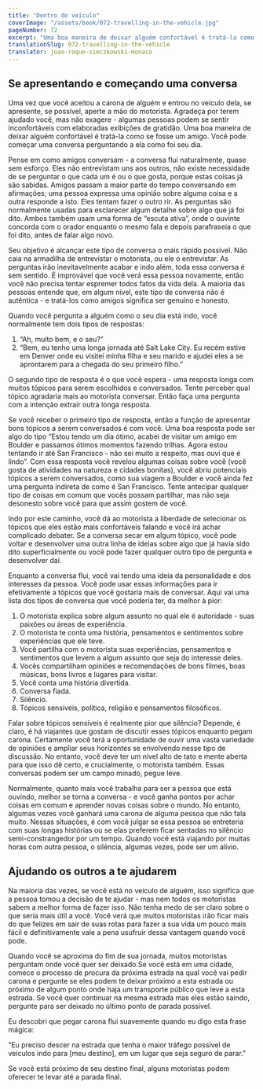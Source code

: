 ```yaml
---
title: "Dentro do veículo"
coverImage: "/assets/book/072-travelling-in-the-vehicle.jpg"
pageNumber: 72
excerpt: "Uma boa maneira de deixar alguém confortável é tratá-la como se fosse um amigo. Você pode começar uma conversa perguntando a ela como foi seu dia."
translationSlug: 072-travelling-in-the-vehicle
translator: joao-roque-sieczkowski-monaco
---
```


## Se apresentando e começando uma conversa

Uma vez que você aceitou a carona de alguém e entrou no veículo dela, se apresente, se possível, aperte a mão do motorista. Agradeça por terem ajudado você, mas não exagere - algumas pessoas podem se sentir inconfortáveis com elaboradas exibições de gratidão. Uma boa maneira de deixar alguém confortável é tratá-la como se fosse um amigo. Você pode começar uma conversa perguntando a ela como foi seu dia.

Pense em como amigos conversam - a conversa flui naturalmente, quase sem esforço. Eles não entrevistam uns aos outros, não existe necessidade de se perguntar o que cada um é ou o que gosta, porque estas coisas já são sabidas. Amigos passam a maior parte do tempo conversando em afirmações; uma pessoa expressa uma opinião sobre alguma coisa e a outra responde a isto. Eles tentam fazer o outro rir. As perguntas são normalmente usadas para esclarecer algum detalhe sobre algo que já foi dito. Ambos também usam uma forma de “escuta ativa”, onde o ouvinte concorda com o orador enquanto o mesmo fala e depois parafraseia o que foi dito, antes de falar algo novo.

Seu objetivo é alcançar este tipo de conversa o mais rápido possível. Não caia na armadilha de entrevistar o motorista, ou ele o entrevistar. As perguntas irão inevitavelmente acabar e indo além, toda essa conversa é sem sentido. É improvável que você verá essa pessoa novamente, então você não precisa tentar espremer todos fatos da vida dela. A maioria das pessoas entende que, em algum nível, este tipo de conversa não é autêntica - e tratá-los como amigos significa ser genuíno e honesto.

Quando você pergunta a alguém como o seu dia está indo, você normalmente tem dois tipos de respostas:

1. “Ah, muito bem, e o seu?”
2. “Bem, eu tenho uma longa jornada até Salt Lake City. Eu recém estive em Denver onde eu visitei minha filha e seu marido e ajudei eles a se aprontarem para a chegada do seu primeiro filho.”

O segundo tipo de resposta é o que você espera - uma resposta longa com muitos tópicos para serem escolhidos e conversados. Tente perceber qual tópico agradaria mais ao motorista conversar. Então faça uma pergunta com a intenção extrair outra longa resposta.

Se você receber o primeiro tipo de resposta, então a função de apresentar bons tópicos a serem conversados é com você. Uma boa resposta pode ser algo do tipo “Estou tendo um dia ótimo, acabei de visitar um amigo em Boulder e passamos ótimos momentos fazendo trilhas. Agora estou tentando ir até San Francisco - não sei muito a respeito, mas ouvi que é lindo”. Com essa resposta você revelou algumas coisas sobre você (você gosta de atividades na natureza e cidades bonitas), você abriu potenciais tópicos a serem conversados, como sua viagem a Boulder e você ainda fez uma pergunta indireta de como é San Francisco. Tente antecipar qualquer tipo de coisas em comum que vocês possam partilhar, mas não seja desonesto sobre você para que assim gostem de você.

Indo por este caminho, você dá ao motorista a liberdade de selecionar os tópicos que eles estão mais confortáveis falando e você irá achar complicado debater. Se a conversa secar em algum tópico, você pode voltar e desenvolver uma outra linha de ideias sobre algo que já havia sido dito superficialmente ou você pode fazer qualquer outro tipo de pergunta e desenvolver daí.

Enquanto a conversa flui, você vai tendo uma ideia da personalidade e dos interesses da pessoa. Você pode usar essas informações para ir efetivamente a tópicos que você gostaria mais de conversar. Aqui vai uma lista dos tipos de conversa que você poderia ter, da melhor à pior:

1. O motorista explica sobre algum assunto no qual ele é autoridade - suas paixões ou áreas de experiência.
2. O motorista te conta uma história, pensamentos e sentimentos sobre experiências que ele teve.
3. Você partilha com o motorista suas experiências, pensamentos e sentimentos que levem a algum assunto que seja do interesse deles.
4. Vocês compartilham opiniões e recomendações de bons filmes, boas músicas, bons livros e lugares para visitar.
5. Você conta uma história divertida.
6. Conversa fiada.
7. Silêncio.
8. Tópicos sensíveis, política, religião e pensamentos filosóficos.

Falar sobre tópicos sensíveis é realmente pior que silêncio? Depende, é claro, é há viajantes que gostam de discutir esses tópicos enquanto pegam carona. Certamente você terá a oportunidade de ouvir uma vasta variedade de opiniões e ampliar seus horizontes se envolvendo nesse tipo de discussão. No entanto, você deve ter um nível alto de tato e mente aberta para que isso dê certo, e crucialmente, o motorista também. Essas conversas podem ser um campo minado, pegue leve.

Normalmente, quanto mais você trabalha para ser a pessoa que está ouvindo, melhor se torna a conversa - e você ganha pontos por achar coisas em comum e aprender novas coisas sobre o mundo. No entanto, algumas vezes você ganhará uma carona de alguma pessoa que não fala muito. Nessas situações, é com você julgar se essa pessoa se entreteria com suas longas histórias ou se elas preferem ficar sentadas no silêncio semi-constrangedor por um tempo. Quando você está viajando por muitas horas com outra pessoa, o silência, algumas vezes, pode ser um alívio.

## Ajudando os outros a te ajudarem

Na maioria das vezes, se você está no veículo de alguém, isso significa que a pessoa tomou a decisão de te ajudar - mas nem todos os motoristas sabem a melhor forma de fazer isso. Não tenha medo de ser claro sobre o que seria mais útil a você. Você verá que muitos motoristas irão ficar mais do que felizes em sair de suas rotas para fazer a sua vida um pouco mais fácil e definitivamente vale a pena usufruir dessa vantagem quando você pode.

Quando você se aproxima do fim de sua jornada, muitos motoristas perguntam onde você quer ser deixado.Se você está em uma cidade, comece o processo de procura da próxima estrada na qual você vai pedir carona e pergunte se eles podem te deixar próximo a esta estrada ou próximo de algum ponto onde haja um transporte público que leve a esta estrada. Se você quer continuar na mesma estrada mas eles estão saindo, pergunte para ser deixado no último ponto de parada possível.

Eu descobri que pegar carona flui suavemente quando eu digo esta frase mágica:

“Eu preciso descer na estrada que tenha o maior tráfego possível de veículos indo para [meu destino], em um lugar que seja seguro de parar.”

Se você está próximo de seu destino final, alguns motoristas podem oferecer te levar até a parada final.
